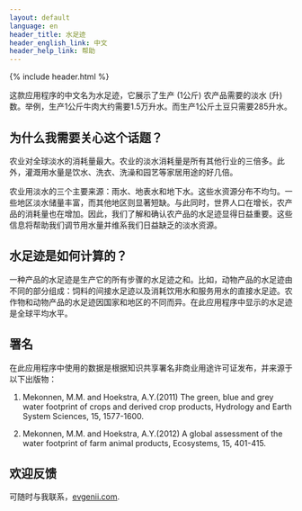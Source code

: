 ```yaml
---
layout: default
language: en
header_title: 水足迹
header_english_link: 中文
header_help_link: 帮助
---
```


{% include header.html %}


这款应用程序的中文名为水足迹，它展示了生产 (1公斤) 农产品需要的淡水 (升) 数。举例，生产1公斤牛肉大约需要1.5万升水。而生产1公斤土豆只需要285升水。


为什么我需要关心这个话题？
-----------

农业对全球淡水的消耗量最大。农业的淡水消耗量是所有其他行业的三倍多。此外，灌溉用水量是饮水、洗衣、洗澡和园艺等家居用途的好几倍。

农业用淡水的三个主要来源：雨水、地表水和地下水。这些水资源分布不均匀。一些地区淡水储量丰富，而其他地区则显著短缺。与此同时，世界人口在增长，农产品的消耗量也在增加。因此，我们了解和确认农产品的水足迹显得日益重要。这些信息将帮助我们调节用水量并维系我们日益缺乏的淡水资源。


水足迹是如何计算的？
-----------

一种产品的水足迹是生产它的所有步骤的水足迹之和。比如，动物产品的水足迹由不同的部分组成：饲料的间接水足迹以及消耗饮用水和服务用水的直接水足迹。农作物和动物产品的水足迹因国家和地区的不同而异。在此应用程序中显示的水足迹是全球平均水平。


署名
-----------

在此应用程序中使用的数据是根据知识共享署名非商业用途许可证发布，并来源于以下出版物：

1) Mekonnen, M.M. and Hoekstra, A.Y.(2011) The green, blue and grey water footprint of crops and derived crop products, Hydrology and Earth System Sciences, 15, 1577-1600.

2) Mekonnen, M.M. and Hoekstra, A.Y.(2012) A global assessment of the water footprint of farm animal products, Ecosystems, 15, 401-415.


欢迎反馈
-----------

可随时与我联系，[evgenii.com](http://evgenii.com).

